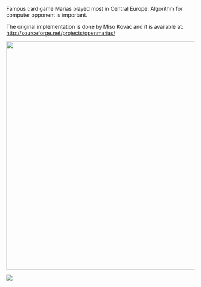 Famous card game Marias played most in Central Europe. Algorithm for computer opponent is important.

The original implementation is done by Miso Kovac and it is available at: http://sourceforge.net/projects/openmarias/

<img src='http://a.fsdn.com/con/app/proj/openmarias/screenshots/248820.jpg' width='608'></img>

<img src='http://a.fsdn.com/con/app/proj/openmarias/screenshots/241698.jpg'></img>